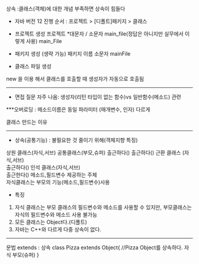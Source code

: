 상속 :클래스(객체)에 대한 개념 부족하면 상속이 힘들다

* 자바 버전 12 진행
순서 : 프로젝트  > [디폴트]패키지  > 클래스

* 프로젝트 생성
프로젝트 *대문자 / 소문자
main_file(정답은 아니지만 실무에서 이렇게 사용)
main_File

* 패키지  생성 (생략 가능)
패키지 이름 소문자
mainFile

 * 클래스 파일 생성

 new 을 이용 해서 클래스를 호출할 때
 생성자가 자동으로 호출됨 

-----------------------------------------------------------------


*  면접 질문 자주 나옴: 생성자(리턴 타입이 없는 함수)vs 일반함수(메소드) 관련

***오버로딩 : 메소드이름은 동일
파라미터 (매개변수, 인자) 다르게


클래스 만드는 이유



------------------------------------------------------------------------
* 상속(공통기능) : 불필요한 것 줄이기 위해(객체지향 특징)

상원 클래스(자식,서브)		                 공통클래스(부모,슈퍼)
출근하다()		                            출근하다()
근환 클래스 (자식,서브)	
출근하다()
인석 클래스(자식,서브)	
출근한다()                                   메소드,필드변수 제공하는 주체  
자식클래스는 부모의 기능(메소드,필드변수)사용   

- 특징
1. 자식 클래스는 부모 클래스의 필드변수와 메소드를 사용할 수 있지만,
부모클래스는 자식의 필드변수와 메소드 사용 불가능
2. 모든 클래스는 Object다.(디폴트)
3. 자바는 C++와 다르게 다중 상속이 없다.       
---------------------------------------------------------------------------


문법              extends : 상속
class Pizza extends Object{
//Pizza Object를 상속하다.
자식    부모(슈퍼) 
}